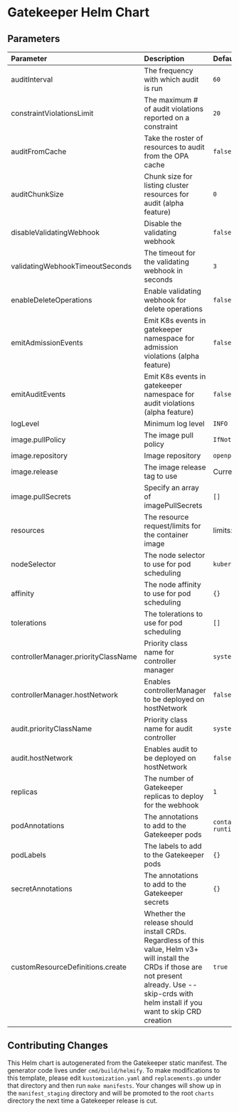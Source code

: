 # Gatekeeper Helm Chart

## Parameters

| Parameter                           | Description                                                                                                                                                                                            | Default                                                                   |
| :---------------------------------- | :----------------------------------------------------------------------------------------------------------------------------------------------------------------------------------------------------- | :------------------------------------------------------------------------ |
| auditInterval                       | The frequency with which audit is run                                                                                                                                                                  | `60`                                                                      |
| constraintViolationsLimit           | The maximum # of audit violations reported on a constraint                                                                                                                                             | `20`                                                                      |
| auditFromCache                      | Take the roster of resources to audit from the OPA cache                                                                                                                                               | `false`                                                                   |
| auditChunkSize                      | Chunk size for listing cluster resources for audit (alpha feature)                                                                                                                                     | `0`                                                                       |
| disableValidatingWebhook            | Disable the validating webhook                                                                                                                                                                         | `false`                                                                   |
| validatingWebhookTimeoutSeconds     | The timeout for the validating webhook in seconds                                                                                                                                                      | `3`                                                                       |
| enableDeleteOperations              | Enable validating webhook for delete operations                                                                                                                                                        | `false`                                                                   |
| emitAdmissionEvents                 | Emit K8s events in gatekeeper namespace for admission violations (alpha feature)                                                                                                                       | `false`                                                                   |
| emitAuditEvents                     | Emit K8s events in gatekeeper namespace for audit violations (alpha feature)                                                                                                                           | `false`                                                                   |
| logLevel                            | Minimum log level                                                                                                                                                                                      | `INFO`                                                                    |
| image.pullPolicy                    | The image pull policy                                                                                                                                                                                  | `IfNotPresent`                                                            |
| image.repository                    | Image repository                                                                                                                                                                                       | `openpolicyagent/gatekeeper`                                              |
| image.release                       | The image release tag to use                                                                                                                                                                           | Current release version: `v3.4.0-beta.0`                                  |
| image.pullSecrets                   | Specify an array of imagePullSecrets                                                                                                                                                                   | `[]`                                                                      |
| resources                           | The resource request/limits for the container image                                                                                                                                                    | limits: 1 CPU, 512Mi, requests: 100mCPU, 256Mi                            |
| nodeSelector                        | The node selector to use for pod scheduling                                                                                                                                                            | `kubernetes.io/os: linux`                                                 |
| affinity                            | The node affinity to use for pod scheduling                                                                                                                                                            | `{}`                                                                      |
| tolerations                         | The tolerations to use for pod scheduling                                                                                                                                                              | `[]`                                                                      |
| controllerManager.priorityClassName | Priority class name for controller manager                                                                                                                                                             | `system-cluster-critical`                                                 |
| controllerManager.hostNetwork       | Enables controllerManager to be deployed on hostNetwork                                                                                                                                                | `false`                                                                   |
| audit.priorityClassName             | Priority class name for audit controller                                                                                                                                                               | `system-cluster-critical`                                                 |
| audit.hostNetwork                   | Enables audit to be deployed on hostNetwork                                                                                                                                                            | `false`                                                                   |
| replicas                            | The number of Gatekeeper replicas to deploy for the webhook                                                                                                                                            | `1`                                                                       |
| podAnnotations                      | The annotations to add to the Gatekeeper pods                                                                                                                                                          | `container.seccomp.security.alpha.kubernetes.io/manager: runtime/default` |
| podLabels                           | The labels to add to the Gatekeeper pods                                                                                                                                                                 | `{}` |
| secretAnnotations                   | The annotations to add to the Gatekeeper secrets                                                                                                                                                       | `{}`                                                                      |
| customResourceDefinitions.create    | Whether the release should install CRDs. Regardless of this value, Helm v3+ will install the CRDs if those are not present already. Use --skip-crds with helm install if you want to skip CRD creation | `true`                                                                    |

## Contributing Changes

This Helm chart is autogenerated from the Gatekeeper static manifest. The
generator code lives under `cmd/build/helmify`. To make modifications to this
template, please edit `kustomization.yaml` and `replacements.go` under that
directory and then run `make manifests`. Your changes will show up in the
`manifest_staging` directory and will be promoted to the root `charts` directory
the next time a Gatekeeper release is cut.
